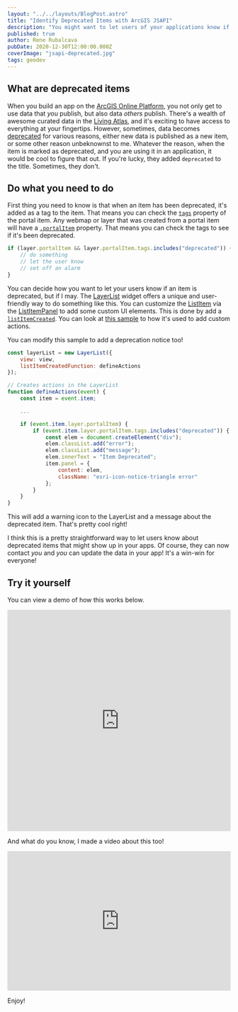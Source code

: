 ```yaml
---
layout: "../../layouts/BlogPost.astro"
title: "Identify Deprecated Items with ArcGIS JSAPI"
description: "You might want to let users of your applications know if a layer in the application has been deprecated. I'll show you how."
published: true
author: Rene Rubalcava
pubDate: 2020-12-30T12:00:00.000Z
coverImage: "jsapi-deprecated.jpg"
tags: geodev
---
```


## What are deprecated items

When you build an app on the [ArcGIS Online Platform](https://www.esri.com/en-us/arcgis/products/arcgis-online/overview), you not only get to use data that _you_ publish, but also data _others_ publish. There's a wealth of awesome curated data in the [Living Atlas](https://livingatlas.arcgis.com/), and it's exciting to have access to everything at your fingertips. However, sometimes, data becomes [deprecated](https://enterprise.arcgis.com/en/portal/latest/use/item-details.htm#ESRI_SECTION3_5B0AA740695F424792447B4D1B600B27) for various reasons, either new data is published as a new item, or some other reason unbeknownst to me. Whatever the reason, when the item is marked as deprecated, and you are using it in an application, it would be cool to figure that out. If you're lucky, they added `deprecated` to the title. Sometimes, they don't.

## Do what you need to do

First thing you need to know is that when an item has been deprecated, it's added as a tag to the item. That means you can check the [`tags`](https://developers.arcgis.com/javascript/latest/api-reference/esri-portal-PortalItem.html#tags) property of the portal item. Any webmap or layer that was created from a portal item will have a [`.portalItem`](https://developers.arcgis.com/javascript/latest/api-reference/esri-portal-PortalItem.html) property. That means you can check the tags to see if it's been deprecated.

```js
if (layer.portalItem && layer.portalItem.tags.includes("deprecated")) {
    // do something
    // let the user know
    // set off an alarm
}
```

You can decide how you want to let your users know if an item is deprecated, but if I may. The [LayerList](https://developers.arcgis.com/javascript/latest/api-reference/esri-widgets-LayerList.html) widget offers a unique and user-friendly way to do something like this. You can customize the [ListItem](https://developers.arcgis.com/javascript/latest/api-reference/esri-widgets-LayerList-ListItem.html) via the [ListItemPanel](https://developers.arcgis.com/javascript/latest/api-reference/esri-widgets-LayerList-ListItemPanel.html) to add some custom UI elements. This is done by add a [`listItemCreated`](https://developers.arcgis.com/javascript/latest/api-reference/esri-widgets-LayerList.html#listItemCreatedFunction). You can look at [this sample](https://developers.arcgis.com/javascript/latest/sample-code/widgets-layerlist-actions/index.html) to how it's used to add custom actions.

You can modify this sample to add a deprecation notice too!

```js
const layerList = new LayerList({
    view: view,
    listItemCreatedFunction: defineActions
});

// Creates actions in the LayerList
function defineActions(event) {
    const item = event.item;

    ...

    if (event.item.layer.portalItem) {
        if (event.item.layer.portalItem.tags.includes("deprecated")) {
            const elem = document.createElement("div");
            elem.classList.add("error");
            elem.classList.add("message");
            elem.innerText = "Item Deprecated";
            item.panel = {
                content: elem,
                className: "esri-icon-notice-triangle error"
            };
        }
    }
}
```

This will add a warning icon to the LayerList and a message about the deprecated item. That's pretty cool right!

I think this is a pretty straightforward way to let users know about deprecated items that might show up in your apps. Of course, they can now contact _you_ and _you_ can update the data in your app! It's a win-win for everyone!

## Try it yourself

You can view a demo of how this works below.

<iframe height="500" style="width: 100%;" scrolling="no" title="LayerList widget Show Deprecated" src="https://codepen.io/odoe/embed/preview/BaKeWbq?height=500&theme-id=light&default-tab=html,result" frameborder="no" loading="lazy" allowtransparency="true" allowfullscreen="true">
  See the Pen <a href='https://codepen.io/odoe/pen/BaKeWbq'>LayerList widget Show Deprecated</a> by Rene Rubalcava
  (<a href='https://codepen.io/odoe'>@odoe</a>) on <a href='https://codepen.io'>CodePen</a>.
</iframe>

And what do you know, I made a video about this too!

<iframe width="100%" height="315" src="https://www.youtube.com/embed/HF_5gpcPoa8" frameborder="0" allow="accelerometer; autoplay; clipboard-write; encrypted-media; gyroscope; picture-in-picture" allowfullscreen></iframe>

Enjoy!
